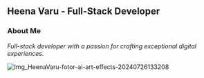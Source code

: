## Heena Varu - Full-Stack Developer

### About Me

*Full-stack developer with a passion for crafting exceptional digital experiences.*


![Img_HeenaVaru-fotor-ai-art-effects-20240726133208](https://github.com/user-attachments/assets/432498b6-eec8-40ad-80b0-6dc59e978854)


<!--
**HeenaVR/HeenaVR** is a ✨ _special_ ✨ repository because its `README.md` (this file) appears on your GitHub profile.

Here are some ideas to get you started:

- 🔭 I’m currently working on ...
- 🌱 I’m currently learning ...
- 👯 I’m looking to collaborate on ...
- 🤔 I’m looking for help with ...
- 💬 Ask me about ...
- 📫 How to reach me: ...
- 😄 Pronouns: ...
- ⚡ Fun fact: ...
-->
